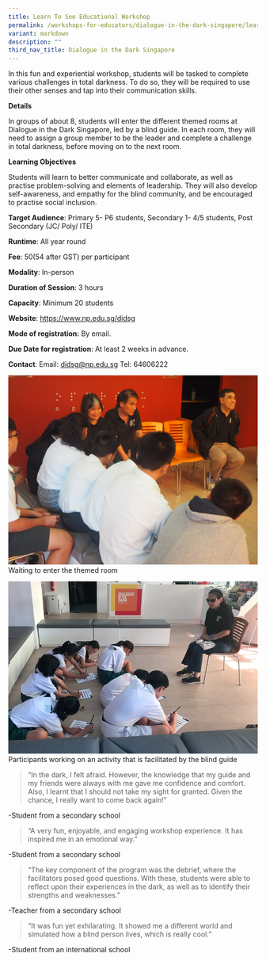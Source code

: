 ```yaml
---
title: Learn To See Educational Workshop
permalink: /workshops-for-educators/dialogue-in-the-dark-singapore/learn-to-see/
variant: markdown
description: ""
third_nav_title: Dialogue in the Dark Singapore
---
```

In this fun and experiential workshop, students will be tasked to complete various challenges in total darkness. To do so, they will be required to use their other senses and tap into their communication skills.

**Details**

In groups of about 8, students will enter the different themed rooms at Dialogue in the Dark Singapore, led by a blind guide. In each room, they will need to assign a group member to be the leader and complete a challenge in total darkness, before moving on to the next room.

**Learning Objectives**

Students will learn to better communicate and collaborate, as well as practise problem-solving and elements of leadership.  They will also develop self-awareness, and empathy for the blind community, and be encouraged to practise social inclusion.

**Target Audience**: Primary 5- P6 students, Secondary 1- 4/5 students, Post Secondary (JC/ Poly/ ITE)

**Runtime**: All year round

**Fee**: $50 ($54 after GST) per participant

**Modality**: In-person

**Duration of Session**: 3 hours

**Capacity**: Minimum 20 students

**Website**: https://www.np.edu.sg/didsg

**Mode of registration:** By email.

**Due Date for registration**: At least 2 weeks in advance.

**Contact**: Email: didsg@np.edu.sg Tel: 64606222

![](/images/photo%201%20waiting%20to%20enter%20the%20themed%20rooms%20-%20leran%20to%20see%20educational%20workshop.JPG)
Waiting to enter the themed room

![](/images/photo%202%20educational%20workshop.jpg)
Participants working on an activity that is facilitated by the blind guide

> “In the dark, I felt afraid. However, the knowledge that my guide and my friends were always with me gave me confidence and comfort. Also, I learnt that I should not take my sight for granted. Given the chance, I really want to come back again!” 

-Student from a secondary school

> “A very fun, enjoyable, and engaging workshop experience. It has inspired me in an emotional way.” 

-Student from a secondary school

> “The key component of the program was the debrief, where the facilitators posed good questions. With these, students were able to reflect upon their experiences in the dark, as well as to identify their strengths and weaknesses.” 

-Teacher from a secondary school

>  “It was fun yet exhilarating. It showed me a different world and simulated how a blind person lives, which is really cool.”

-Student from an international school